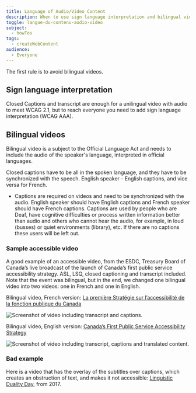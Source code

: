 ```yaml
---
title: Language of Audio/Video Content
description: When to use sign language interpretation and bilingual videos, tools and samples of accessible videos. 
toggle: langue-du-contenu-audio-video
subject:
  - howTos
tags:
  - createWebContent
audience:
  - Everyone
---
```


The first rule is to avoid bilingual videos.

## Sign language interpretation

Closed Captions and transcript are enough for a unilingual video with audio to meet WCAG 2.1, but to reach everyone you need to add sign language interpretation (WCAG AAA).

## Bilingual videos

Bilingual video is a subject to the Official Language Act and needs to include the audio of the speaker's language, interpreted in official languages.

Closed captions have to be all in the spoken language, and they have to be synchronized with the speech. English speaker - English captions, and vice versa for French.

- Captions are required on videos and need to be synchronized with the audio. English speaker should have English captions and French speaker should have French captions. Captions are used by people who are Deaf, have cognitive difficulties or process written information better than audio and others who cannot hear the audio, for example, in loud (busses) or quiet environments (library), etc. If there are no captions these users will be left out.

### Sample accessible video

A good example of an accessible video, from the ESDC, Treasury Board of Canada’s live broadcast of the launch of Canada’s first public service accessibility strategy. ASL, LSQ, closed captioning and transcript included. Note that the event was bilingual, but in the end, we changed one bilingual video into two videos: one in French and one in English.

Bilingual video, French version: [La première Stratégie sur l’accessibilité de la fonction publique du Canada](https://www.youtube.com/watch?v=acWNxPWQnrE)

![Screenshot of video including transcript and captions.](Aspose.Words.c6fca278-ddce-45d6-9fb3-5674c44807ef.001.png)

Bilingual video, English version: [Canada’s First Public Service Accessibility Strategy](https://www.youtube.com/watch?v=zhrz1NIZkjc&list=PLSUro1UBralqyMDgYaLlF7q3gMGEvEyte&index=2)

![Screenshot of video including transcript, captions and translated content.](Aspose.Words.c6fca278-ddce-45d6-9fb3-5674c44807ef.002.png)

### Bad example

Here is a video that has the overlay of the subtitles over captions, which creates an obstruction of text, and makes it not accessible: [Linguistic Duality Day](https://www.youtube.com/watch?v=L7JOlOQAK58), from 2017.
